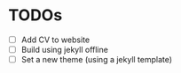 # TODOs

- [ ] Add CV to website
- [ ] Build using jekyll offline
- [ ] Set a new theme (using a jekyll template)
